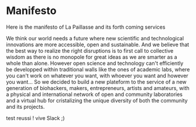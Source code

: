 Manifesto
=========

Here is the manifesto of La Paillasse and its forth coming services

We think our world needs a future where new scientific and technological innovations are more accessible, open and sustainable.  And we believe that the best way to realize the right disruptions is to first call to collective wisdom as there is no monopole for great ideas as we are smarter as a whole than alone. However open science and technology can't efficiently be developped within traditional walls like the ones of academic labs, where you can't work on whatever you want, with whoever you want and however you want... So we decided to build a new plateform to the service of a new generation of biohackers, makers, entrepreneurs, artists and amateurs, with a physical and international network of open and community laboratories and a virtual hub for cristalizing the unique diversity of both the community and its projects.

test reussi ! vive Slack ;)
